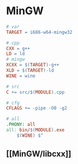 # MinGW

```Makefile
# var
TARGET = i686-w64-mingw32

# cpp
CXX = g++
LD = ld
# mingw
XCXX = $(TARGET)-g++
XLD = $(TARGET)-ld
WINE = wine

# src
C += src/$(MODULE).cpp

# cfg
CFLAGS += -pipe -O0 -g2

# all
.PHONY: all
all: bin/$(MODULE).exe
	$(WINE) $^


```


## [[MinGW/libcxx]]